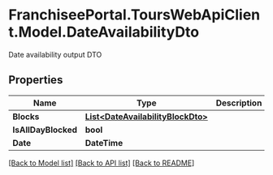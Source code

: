 # FranchiseePortal.ToursWebApiClient.Model.DateAvailabilityDto
Date availability output DTO

## Properties

Name | Type | Description | Notes
------------ | ------------- | ------------- | -------------
**Blocks** | [**List&lt;DateAvailabilityBlockDto&gt;**](DateAvailabilityBlockDto.md) |  | [optional] 
**IsAllDayBlocked** | **bool** |  | [optional] 
**Date** | **DateTime** |  | [optional] 

[[Back to Model list]](../README.md#documentation-for-models) [[Back to API list]](../README.md#documentation-for-api-endpoints) [[Back to README]](../README.md)

